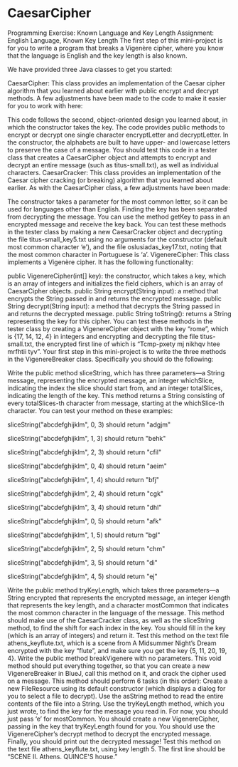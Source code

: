 # CaesarCipher
Programming Exercise: Known Language and Key Length
Assignment: English Language, Known Key Length
The first step of this mini-project is for you to write a program that breaks a Vigenère cipher, where you know that the language is English and the key length is also known.

We have provided three Java classes to get you started:

CaesarCipher: This class provides an implementation of the Caesar cipher algorithm that you learned about earlier with public encrypt and decrypt methods. A few adjustments have been made to the code to make it easier for you to work with here:

This code follows the second, object-oriented design you learned about, in which the constructor takes the key.
The code provides public methods to encrypt or decrypt one single character encryptLetter and decryptLetter.
In the constructor, the alphabets are built to have upper- and lowercase letters to preserve the case of a message.
You should test this code in a tester class that creates a CaesarCipher object and attempts to encrypt and decrypt an entire message (such as titus-small.txt), as well as individual characters.
CaesarCracker: This class provides an implementation of the Caesar cipher cracking (or breaking) algorithm that you learned about earlier. As with the CaesarCipher class, a few adjustments have been made:

The constructor takes a parameter for the most common letter, so it can be used for languages other than English.
Finding the key has been separated from decrypting the message. You can use the method getKey to pass in an encrypted message and receive the key back.
You can test these methods in the tester class by making a new CaesarCracker object and decrypting the file titus-small_key5.txt using no arguments for the constructor (default most common character ‘e’), and the file oslusiadas_key17.txt, noting that the most common character in Portuguese is ‘a’.
VigenereCipher: This class implements a Vigenère cipher. It has the following functionality:

public VigenereCipher(int[] key): the constructor, which takes a key, which is an array of integers and initializes the field ciphers, which is an array of CaesarCipher objects.
public String encrypt(String input): a method that encrypts the String passed in and returns the encrypted message.
public String decrypt(String input): a method that decrypts the String passed in and returns the decrypted message.
public String toString(): returns a String representing the key for this cipher.
You can test these methods in the tester class by creating a VigenereCipher object with the key “rome”, which is {17, 14, 12, 4} in integers and encrypting and decrypting the file titus-small.txt, the encrypted first line of which is “Tcmp-pxety mj nikhqv htee mrfhtii tyv”.
Your first step in this mini-project is to write the three methods in the VigenereBreaker class. Specifically you should do the following:

Write the public method sliceString, which has three parameters—a String message, representing the encrypted message, an integer whichSlice, indicating the index the slice should start from, and an integer totalSlices, indicating the length of the key. This method returns a String consisting of every totalSlices-th character from message, starting at the whichSlice-th character.
You can test your method on these examples:

sliceString("abcdefghijklm", 0, 3) should return "adgjm"

sliceString("abcdefghijklm", 1, 3) should return "behk"

sliceString("abcdefghijklm", 2, 3) should return "cfil"

sliceString("abcdefghijklm", 0, 4) should return "aeim"

sliceString("abcdefghijklm", 1, 4) should return "bfj"

sliceString("abcdefghijklm", 2, 4) should return "cgk"

sliceString("abcdefghijklm", 3, 4) should return "dhl"

sliceString("abcdefghijklm", 0, 5) should return "afk"

sliceString("abcdefghijklm", 1, 5) should return "bgl"

sliceString("abcdefghijklm", 2, 5) should return "chm"

sliceString("abcdefghijklm", 3, 5) should return "di"

sliceString("abcdefghijklm", 4, 5) should return "ej"

Write the public method tryKeyLength, which takes three parameters—a String encrypted that represents the encrypted message, an integer klength that represents the key length, and a character mostCommon that indicates the most common character in the language of the message. This method should make use of the CaesarCracker class, as well as the sliceString method, to find the shift for each index in the key. You should fill in the key (which is an array of integers) and return it. Test this method on the text file athens_keyflute.txt, which is a scene from A Midsummer Night’s Dream encrypted with the key “flute”, and make sure you get the key {5, 11, 20, 19, 4}.
Write the public method breakVigenere with no parameters. This void method should put everything together, so that you can create a new VigenereBreaker in BlueJ, call this method on it, and crack the cipher used on a message. This method should perform 6 tasks (in this order):
Create a new FileResource using its default constructor (which displays a dialog for you to select a file to decrypt).
Use the asString method to read the entire contents of the file into a String.
Use the tryKeyLength method, which you just wrote, to find the key for the message you read in. For now, you should just pass ‘e’ for mostCommon.
You should create a new VigenereCipher, passing in the key that tryKeyLength found for you.
You should use the VigenereCipher’s decrypt method to decrypt the encrypted message.
Finally, you should print out the decrypted message!
Test this method on the text file athens_keyflute.txt, using key length 5. The first line should be “SCENE II. Athens. QUINCE'S house.”

